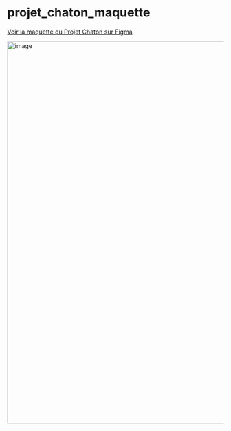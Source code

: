 # projet_chaton_maquette

[Voir la maquette du Projet Chaton sur Figma](https://www.figma.com/design/5wRSBMnk1lmHlhvapg7Mqo/Projet-Chaton?node-id=0-1&node-type=canvas&t=3cvBV6ueYO5duOgj-0)

<img width="890" alt="image" src="https://github.com/user-attachments/assets/5f894671-aa2f-4654-8785-2dd252825c46">

